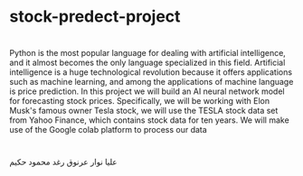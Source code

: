 # stock-predect-project

#
 Python is the most popular language for dealing with artificial intelligence, 
and it almost becomes the only language specialized in this field. Artificial intelligence is 
a huge technological revolution because it offers applications such as machine learning, 
and among the applications of machine language is price prediction. In this project we 
will build an AI neural network model for forecasting stock prices. Specifically, we will 
be working with Elon Musk's famous owner Tesla stock, we will use the TESLA stock 
data set from Yahoo Finance, which contains stock data for ten years. We will make use 
of the Google colab platform to process our data


#
عليا نوار عرنوق   رغد محمود حكيم
